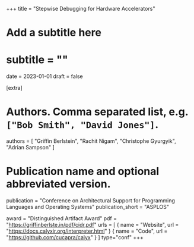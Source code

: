 +++
title = "Stepwise Debugging for Hardware Accelerators"
# Add a subtitle here
# subtitle = ""
date = 2023-01-01
draft = false

[extra]
# Authors. Comma separated list, e.g. `["Bob Smith", "David Jones"]`.
authors = [
  "Griffin Berlstein",
  "Rachit Nigam",
  "Christophe Gyurgyik",
  "Adrian Sampson"
]

# Publication name and optional abbreviated version.
publication = "Conference on Architectural Support for Programming Languages and Operating Systems"
publication_short = "ASPLOS"

award = "Distinguished Artifact Award"
pdf = "https://griffinberlste.in/pdf/cidr.pdf"
urls = [
  { name = "Website", url = "https://docs.calyxir.org/interpreter.html" }
  { name = "Code", url = "https://github.com/cucapra/calyx" }
]
type="conf"
+++
